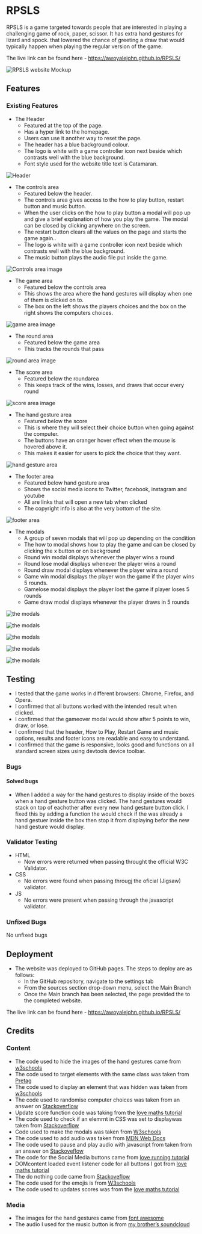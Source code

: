 # RPSLS
RPSLS is a game targeted towards people that are interested in playing a challenging game of rock, paper, scissor. 
It has extra hand gestures for  lizard and spock. that lowered the chance of greeting a draw that would typically happen when playing the regular version of the game.

The live link can be found here - https://awoyalejohn.github.io/RPSLS/

![RPSLS website Mockup](https://github.com/Awoyalejohn/RPSLS/blob/main/assets/readme-files/website-mockup-image.PNG)

## Features 

### Existing Features
 
- The Header
  - Featured at the top of the page.
  - Has a hyper link to the homepage.
  - Users can use it another way to reset the page.
  - The header has a blue background colour.
  - The logo is white with a game controller icon next beside which contrasts well with the blue background.
  - Font style used for the website title text is Catamaran.
 
![Header](https://github.com/Awoyalejohn/RPSLS/blob/main/assets/readme-files/heade-image.PNG)
 
- The controls area
  - Featured below the header.
  - The controls area gives access to the how to play button, restart button and music button.
  - When the user clicks on the how to play button a modal will pop up and give a brief explanation of how you play the game. The modal can be closed by clicking anywhere on the screen.
  - The restart button clears all the values on the page and starts the game again..
  - The logo is white with a game controller icon next beside which contrasts well with the blue background.
  - The music button plays the audio file put inside the game.
 
![Controls area image](https://github.com/Awoyalejohn/RPSLS/blob/main/assets/readme-files/controls-image.PNG)
 
- The game area
  - Featured below the controls area
  - This shows the area where the hand gestures will display when one of them is clicked on to.
  - The box on the left shows the players choices and the box on the right shows the computers choices.
 
 ![game area image](https://github.com/Awoyalejohn/RPSLS/blob/main/assets/readme-files/game-area-image.PNG)
 
- The round area
  - Featured below the game area
  - This tracks the rounds that pass
 
![round area image](https://github.com/Awoyalejohn/RPSLS/blob/main/assets/readme-files/round%20image.PNG)
 
- The score area
  - Featured below the roundarea
  - This keeps track of the wins, losses, and draws that occur every round
 
![score area image](https://github.com/Awoyalejohn/RPSLS/blob/main/assets/readme-files/score-image.PNG)
 
- The hand gesture area
  - Featured below the score
  - This is where they will select their choice button when going against the computer.
  - The buttons have an oranger hover effect when the mouse is hovered above it.
  - This makes it easier for users to pick the choice that they want.
 
![hand gesture area](https://github.com/Awoyalejohn/RPSLS/blob/main/assets/readme-files/hand-gestures-image.PNG)
 
- The footer area
  - Featured below hand gesture area
  - Shows the social media icons to Twitter, facebook, instagram and youtube
  - All are links that will open a new tab when clicked
  - The copyright info is also at the very bottom of the site.
 
![footer area](https://github.com/Awoyalejohn/RPSLS/blob/main/assets/readme-files/footer-image.PNG)
 
- The modals 
  - A group of seven modals that will pop up depending on the condition
  - The how to modal shows how to play the game and can be closed by clicking the x  button or on background
  - Round win modal displays whenever the player wins a round
  - Round lose modal displays whenever the player wins a round 
  - Round draw modal displays whenever the player wins a round 
  - Game win  modal displays the player won the game if the player wins 5 rounds.
  - Gamelose  modal displays the player lost the game if  player loses 5 rounds
  - Game draw modal displays whenever the player draws in 5 rounds
 
![the modals](https://github.com/Awoyalejohn/RPSLS/blob/main/assets/readme-files/round-win.PNG)
 
![the modals](https://github.com/Awoyalejohn/RPSLS/blob/main/assets/readme-files/round-lose.PNG)
 
![the modals](https://github.com/Awoyalejohn/RPSLS/blob/main/assets/readme-files/round-draw.PNG)
  
![the modals](https://github.com/Awoyalejohn/RPSLS/blob/main/assets/readme-files/game-win.PNG)
   
![the modals](https://github.com/Awoyalejohn/RPSLS/blob/main/assets/readme-files/game-lose.PNG)

## Testing

- I tested that the game works in different browsers: Chrome, Firefox, and Opera.
- I confirmed that all buttons worked with the intended result when clicked.
- I confirmed that the gameover modal would show after 5 points to win, draw, or lose.
- I confirmed that the header, How to Play, Restart Game and music options, results and footer icons are readable and easy to understand.
- I confirmed that the game is responsive, looks good and functions on all standard screen sizes using devtools device toolbar.

### Bugs

#### Solved bugs
- When I added a way for the hand gestures to display inside of the boxes when a hand gesture button was clicked. The hand gestures would stack on top of eachother after every new hand gesture button click. I fixed this by adding a function the would check if the was already a hand gestuer inside the box then stop it from displaying befor the new hand gesture would display.

### Validator Testing
- HTML
  - Now errors were returned when passing throught the official W3C Validator.
- CSS 
  - No errors were found when passing througj the oficial (Jigsaw) validator.
- JS
  - No errors were present when passing through the javascript validator.

### Unfixed Bugs
No unfixed bugs

## Deployment
- The website was deployed to GitHub pages. The steps to deploy are as follows:
  - In the GitHub repository, navigate to the settings tab
  - From the sources section drop-down menu, select the Main Branch
  - Once the Main branch has been selected, the page provided the to the completed website.

The live link can be found here - https://awoyalejohn.github.io/RPSLS/

    
## Credits
### Content
- The code used to hide the images of the hand gestures came from [w3schools]( https://www.w3schools.com/cssref/pr_class_display.asp)
- The code used to target elements with the same class was taken from [Pretag](https://pretagteam.com/question/applying-different-content-to-same-class-instances-in-css)
- The code used to display an element that was hidden was taken from [w3schools](https://www.w3schools.com/jsref/prop_style_display.asp)
- The code used to randomise computer choices was taken from an answer on [Stackoverflow](https://stackoverflow.com/questions/22623331/rock-paper-scissors-lizard-spock-in-javascript)
- Update score function code was taking from the [love maths tutorial](https://www.youtube.com/watch?v=9sPrhBoTmSk)
- The code used to check if an elemrnt in CSS was set to displaywas taken from [Stackoverflow](https://stackoverflow.com/questions/4866229/check-element-css-display-with-javascript/41495923#41495923)
- Code used to make the modals was taken from [W3schools](https://www.w3schools.com/howto/howto_css_modals.asp)
- The code used to add audio was taken from [MDN Web Docs](https://developer.mozilla.org/en-US/docs/Web/API/HTMLAudioElement)
- The code used to pause and play audio with javascript from taken from an answer on [Stackoveflow](https://stackoverflow.com/questions/27368778/how-to-toggle-audio-play-pause-with-one-button-or-link)
- The code for the Social Media buttons came from [love running tutorial](https://www.youtube.com/watch?v=i7brtaTm-3A)
- DOMcontent loaded event listener code for all buttons I got from [love maths tutorial](https://www.youtube.com/watch?v=C3O-G2ab46Q)
- The do nothing code came from [Stackoveflow](https://stackoverflow.com/questions/21528660/how-do-you-make-your-else-statement-do-nothing/21528735)
- The code used for the emojis is from [W3schools](https://www.w3schools.com/charsets/ref_emoji.asp)
- The code used to updates scores was from the [love maths tutorial](https://www.youtube.com/watch?v=9sPrhBoTmSk)

### Media
- The images for the hand gestures came from [font awesome](https://fontawesome.com/)
- The audio I used for the music button is from [my brother’s soundcloud](https://soundcloud.com/the-h3rmit/optimism)

     
  
 
 


